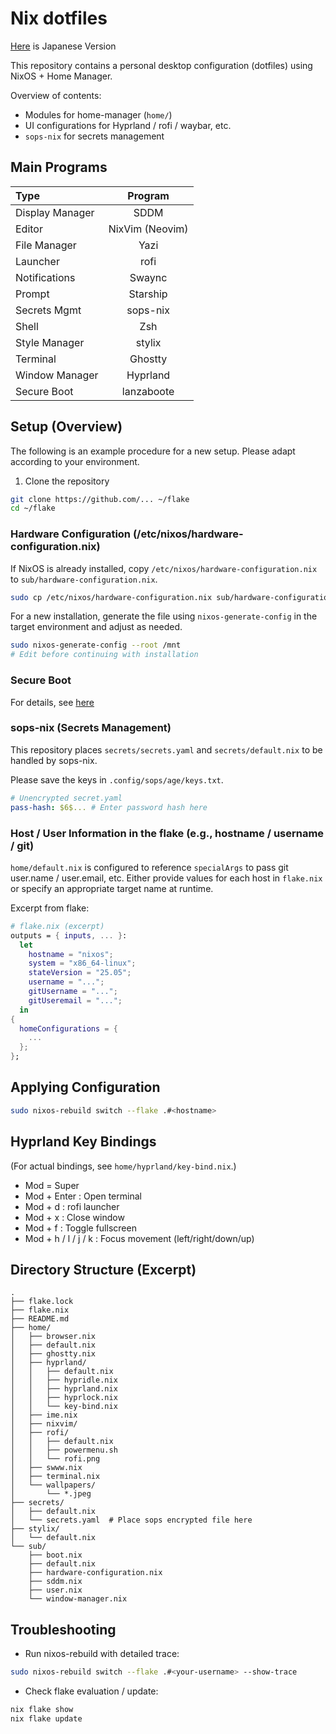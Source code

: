 # Nix dotfiles

[Here](./README-jp.md) is Japanese Version

This repository contains a personal desktop configuration (dotfiles) using NixOS + Home Manager.

Overview of contents:

- Modules for home-manager (`home/`)
- UI configurations for Hyprland / rofi / waybar, etc.
- `sops-nix` for secrets management

## Main Programs

| Type | Program |
| :- | :-: |
| Display Manager | SDDM |
| Editor | NixVim (Neovim) |
| File Manager | Yazi |
| Launcher | rofi |
| Notifications | Swaync |
| Prompt | Starship |
| Secrets Mgmt | sops-nix |
| Shell | Zsh |
| Style Manager | stylix |
| Terminal | Ghostty |
| Window Manager | Hyprland |
| Secure Boot | lanzaboote |

## Setup (Overview)

The following is an example procedure for a new setup. Please adapt according to your environment.

1. Clone the repository

```bash
git clone https://github.com/... ~/flake
cd ~/flake
```

### Hardware Configuration (/etc/nixos/hardware-configuration.nix)

If NixOS is already installed, copy `/etc/nixos/hardware-configuration.nix` to `sub/hardware-configuration.nix`.

```bash
sudo cp /etc/nixos/hardware-configuration.nix sub/hardware-configuration.nix 
```

For a new installation, generate the file using `nixos-generate-config` in the target environment and adjust as needed.

```bash
sudo nixos-generate-config --root /mnt
# Edit before continuing with installation
```

### Secure Boot

For details, see [here](https://github.com/nix-community/lanzaboote/blob/master/docs/QUICK_START.md)

### sops-nix (Secrets Management)

This repository places `secrets/secrets.yaml` and `secrets/default.nix` to be handled by sops-nix.

Please save the keys in `.config/sops/age/keys.txt`.

```yaml
# Unencrypted secret.yaml
pass-hash: $6$... # Enter password hash here
```

### Host / User Information in the flake (e.g., hostname / username / git)

`home/default.nix` is configured to reference `specialArgs` to pass git user.name / user.email, etc. Either provide values for each host in `flake.nix` or specify an appropriate target name at runtime.

Excerpt from flake:

```nix
# flake.nix (excerpt)
outputs = { inputs, ... }:
  let
    hostname = "nixos";
    system = "x86_64-linux";
    stateVersion = "25.05";
    username = "...";
    gitUsername = "...";
    gitUseremail = "...";
  in
{
  homeConfigurations = {
    ...
  };
};
```

## Applying Configuration

```bash
sudo nixos-rebuild switch --flake .#<hostname>
```

## Hyprland Key Bindings

(For actual bindings, see `home/hyprland/key-bind.nix`.)

- Mod = Super
- Mod + Enter : Open terminal
- Mod + d : rofi launcher
- Mod + x : Close window
- Mod + f : Toggle fullscreen
- Mod + h / l / j / k : Focus movement (left/right/down/up)

## Directory Structure (Excerpt)

```
.
├── flake.lock
├── flake.nix
├── README.md
├── home/
│   ├── browser.nix
│   ├── default.nix
│   ├── ghostty.nix
│   ├── hyprland/
│   │   ├── default.nix
│   │   ├── hypridle.nix
│   │   ├── hyprland.nix
│   │   ├── hyprlock.nix
│   │   └── key-bind.nix
│   ├── ime.nix
│   ├── nixvim/
│   ├── rofi/
│   │   ├── default.nix
│   │   ├── powermenu.sh
│   │   └── rofi.png
│   ├── swww.nix
│   ├── terminal.nix
│   └── wallpapers/
│       └── *.jpeg
├── secrets/
│   ├── default.nix
│   └── secrets.yaml  # Place sops encrypted file here
├── stylix/
│   └── default.nix
└── sub/
    ├── boot.nix
    ├── default.nix
    ├── hardware-configuration.nix
    ├── sddm.nix
    ├── user.nix
    └── window-manager.nix
```

## Troubleshooting

- Run nixos-rebuild with detailed trace:

```bash
sudo nixos-rebuild switch --flake .#<your-username> --show-trace
```

- Check flake evaluation / update:

```bash
nix flake show
nix flake update
```